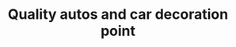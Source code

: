 ---
title: "Quality autos and car decoration point"
url: /karachi/quality-autos-and-car-decoration-point/
shop: car parts
---